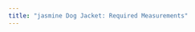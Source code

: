 ```yaml
---
title: "jasmine Dog Jacket: Required Measurements"
---
```


<DesignMeasurements design='jasmine' />
